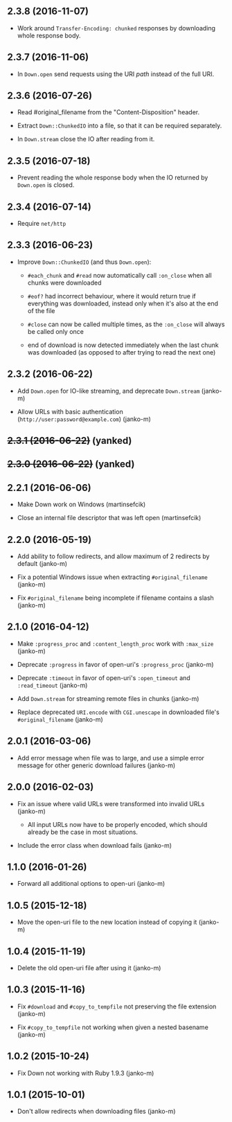 ## 2.3.8 (2016-11-07)

* Work around `Transfer-Encoding: chunked` responses by downloading whole
  response body.

## 2.3.7 (2016-11-06)

* In `Down.open` send requests using the URI *path* instead of the full URI.

## 2.3.6 (2016-07-26)

* Read #original_filename from the "Content-Disposition" header.

* Extract `Down::ChunkedIO` into a file, so that it can be required separately.

* In `Down.stream` close the IO after reading from it.

## 2.3.5 (2016-07-18)

* Prevent reading the whole response body when the IO returned by `Down.open`
  is closed.

## 2.3.4 (2016-07-14)

* Require `net/http`

## 2.3.3 (2016-06-23)

* Improve `Down::ChunkedIO` (and thus `Down.open`):

  - `#each_chunk` and `#read` now automatically call `:on_close` when all
    chunks were downloaded

  - `#eof?` had incorrect behaviour, where it would return true if
    everything was downloaded, instead only when it's also at the end of
    the file

  - `#close` can now be called multiple times, as the `:on_close` will always
    be called only once

  - end of download is now detected immediately when the last chunk was
    downloaded (as opposed to after trying to read the next one)

## 2.3.2 (2016-06-22)

* Add `Down.open` for IO-like streaming, and deprecate `Down.stream` (janko-m)

* Allow URLs with basic authentication (`http://user:password@example.com`) (janko-m)

## ~~2.3.1 (2016-06-22)~~ (yanked)

## ~~2.3.0 (2016-06-22)~~ (yanked)

## 2.2.1 (2016-06-06)

* Make Down work on Windows (martinsefcik)

* Close an internal file descriptor that was left open (martinsefcik)

## 2.2.0 (2016-05-19)

* Add ability to follow redirects, and allow maximum of 2 redirects by default (janko-m)

* Fix a potential Windows issue when extracting `#original_filename` (janko-m)

* Fix `#original_filename` being incomplete if filename contains a slash (janko-m)

## 2.1.0 (2016-04-12)

* Make `:progress_proc` and `:content_length_proc` work with `:max_size` (janko-m)

* Deprecate `:progress` in favor of open-uri's `:progress_proc` (janko-m)

* Deprecate `:timeout` in favor of open-uri's `:open_timeout` and `:read_timeout` (janko-m)

* Add `Down.stream` for streaming remote files in chunks (janko-m)

* Replace deprecated `URI.encode` with `CGI.unescape` in downloaded file's `#original_filename` (janko-m)

## 2.0.1 (2016-03-06)

* Add error message when file was to large, and use a simple error message for other generic download failures (janko-m)

## 2.0.0 (2016-02-03)

* Fix an issue where valid URLs were transformed into invalid URLs (janko-m)

  - All input URLs now have to be properly encoded, which should already be the
    case in most situations.

* Include the error class when download fails (janko-m)

## 1.1.0 (2016-01-26)

* Forward all additional options to open-uri (janko-m)

## 1.0.5 (2015-12-18)

* Move the open-uri file to the new location instead of copying it (janko-m)

## 1.0.4 (2015-11-19)

* Delete the old open-uri file after using it (janko-m)

## 1.0.3 (2015-11-16)

* Fix `#download` and `#copy_to_tempfile` not preserving the file extension (janko-m)

* Fix `#copy_to_tempfile` not working when given a nested basename (janko-m)

## 1.0.2 (2015-10-24)

* Fix Down not working with Ruby 1.9.3 (janko-m)

## 1.0.1 (2015-10-01)

* Don't allow redirects when downloading files (janko-m)
